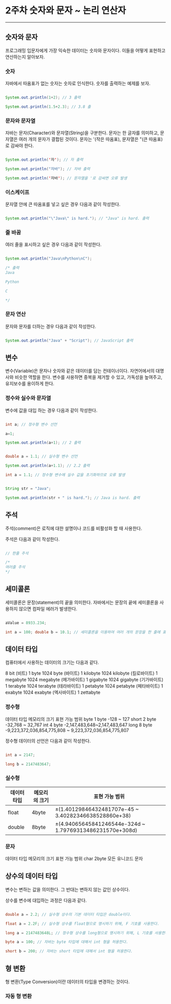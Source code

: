  
# 2주차 숫자와 문자 ~ 논리 연산자

-----
## 숫자와 문자

프로그래밍 입문자에게 가장 익숙한 데이터는 숫자와 문자이다. 이들을 어떻게 표현하고 연산하는지 알아보자.

### 숫자

자바에서 따옴표가 없는 숫자는 숫자로 인식한다.
숫자를 출력하는 예제를 보자.


```JAVA

System.out.println(1+2); // 3 출력

System.out.println(1.5+2.3); // 3.8 출

```

### 문자와 문자열

자바는 문자(Character)와 문자열(String)을 구분한다. 문자는 한 글자를 의미하고, 문자열은 여러 개의 문자가 결합된 것이다. 문자는 '(작은 따옴표), 문자열은 "(큰 따옴표)로 감싸야 한다.


```JAVA

System.out.println('자'); // 자 출력

System.out.println("자바"); // 자바 출력

System.out.println('자바'); // 문자열을 '로 감싸면 오류 발생

```

### 이스케이프

문자열 안에 큰 따옴표를 넣고 싶은 경우 다음과 같이 작성한다.

```JAVA

System.out.println("\"Java\" is hard."); // "Java" is hard. 출력

```

### 줄 바꿈

여러 줄을 표시하고 싶은 경우 다음과 같이 작성한다.

```JAVA

System.out.println("Java\nPython\nC"); 

/* 출력  
Java

Python

C

*/

```

### 문자 연산

문자와 문자를 더하는 경우 다음과 같이 작성한다.

```JAVA

System.out.println("Java" + "Script"); // JavaScript 출력

```

## 변수

변수(Variable)은 문자나 숫자와 같은 데이터를 담는 컨테이너이다. 자연어에서의 대명사와 비슷한 역할을 한다. 변수를 사용하면 중복을 제거할 수 있고, 가독성을 높여주고, 유지보수를 용이하게 한다.


### 정수와 실수와 문자열

변수에 값을 대입 하는 경우 다음과 같이 작성한다.

```JAVA

int a; // 정수형 변수 선언

a=1;

System.out.println(a+1); // 2 출력


double a = 1.1; // 실수형 변수 선언 

System.out.println(a+1.1); // 2.2 출력

int a = 1.1; // 정수형 변수에 실수 값을 초기화하므로 오류 발생


String str = "Java";

System.out.println(str + " is hard."); // Java is hard. 출력


```

## 주석

주석(comment)은 로직에 대한 설명이나 코드를 비활성화 할 때 사용한다.


주석은 다음과 같이 작성한다.

```JAVA

// 한줄 주석

/*
여러줄 주석
*/


```

## 세미콜론

세미콜론은 문장(statement)의 끝을 의미한다. 자바에서는 문장의 끝에 세미콜론을 사용하지 않으면 컴파일 에러가 발생한다.

```JAVA

aValue = 8933.234; 

int a = 100; double b = 10.1; // 세미콜론을 이용하여 여러 개의 문장을 한 줄에 표현할 수 있다.

```

## 데이터 타입

컴퓨터에서 사용하는 데이터의 크기는 다음과 같다.


8 		bit 		(비트)		1 byte
1024 	byte 		(바이트)		1 kilobyte
1024 	kilobyte 	(킬로바이트)	1 megabyte
1024 	megabyte 	(메가바이트)	1 gigabyte
1024 	gigabyte 	 (기가바이트)	1 terabyte
1024 	terabyte 	(테라바이트)	1 petabyte
1024 	petabyte 	(페타바이트)	1 exabyte
1024 	exabyte 	(엑사바이트)	1 zettabyte


### 정수형

데이터 타입	메모리의 크기		표현 가능 범위
byte		1 byte			-128 ~ 127
short		2 byte			-32,768 ~ 32,767
int			4 byte			-2,147,483,648~2,147,483,647
long		8 byte			-9,223,372,036,854,775,808 ~ 9,223,372,036,854,775,807

정수형 데이터의 선언은 다음과 같이 작성한다.

```JAVA

int a = 2147;

long b = 2147483647;


```


### 실수형

|데이터 타입|메모리의 크기|표현 가능 범위|
|-----|---|---|
|float|4byte|±(1.40129846432481707e-45 ~ 3.40282346638528860e+38)|
|double|8byte|±(4.94065645841246544e-324d ~ 1.79769313486231570e+308d)|


### 문자

데이터 타입	메모리의 크기		표현 가능 범위
char		2byte			모든 유니코드 문자


## 상수의 데이터 타입

변수는 변하는 값을 의미한다. 그 반대는 변하지 않는 값인 상수이다.

상수를 변수에 대입하는 과정은 다음과 같다.


```JAVA

double a = 2.2; // 실수형 상수의 기본 데이터 타입은 double이다.

float a = 2.2F; // 실수형 상수를 float형으로 명시하기 위해, F 기호를 사용한다.

long a = 2147483648L; // 정수형 상수를 long형으로 명시하기 위해, L 기호를 사용한다.

byte a = 100; // 자바는 byte 타입에 대해서 int 형을 허용한다.

short b = 200; // 자바는 short 타입에 대해서 int 형을 허용한다.

```

## 형 변환

형 변환(Type Conversion)이란 데이터의 타입을 변경하는 것이다.


### 자동 형 변환











